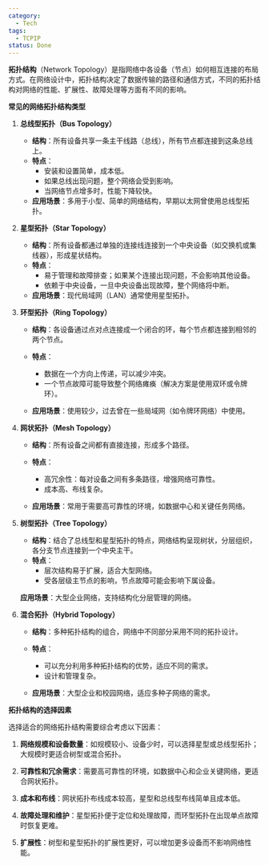 ```yaml
---
category:
  - Tech
tags:
  - TCPIP
status: Done
---
```

**拓扑结构**（Network Topology）是指网络中各设备（节点）如何相互连接的布局方式。在网络设计中，拓扑结构决定了数据传输的路径和通信方式，不同的拓扑结构对网络的性能、扩展性、故障处理等方面有不同的影响。

**常见的网络拓扑结构类型**

1. **总线型拓扑（Bus Topology）**

    - **结构**：所有设备共享一条主干线路（总线），所有节点都连接到这条总线上。
    - **特点**：
        - 安装和设置简单，成本低。
        - 如果总线出现问题，整个网络会受到影响。
        - 当网络节点增多时，性能下降较快。
    - **应用场景**：多用于小型、简单的网络结构，早期以太网曾使用总线型拓扑。

2. **星型拓扑（Star Topology）**
    - **结构**：所有设备都通过单独的连接线连接到一个中央设备（如交换机或集线器），形成星状结构。
    - **特点**：
        - 易于管理和故障排查；如果某个连接出现问题，不会影响其他设备。
        - 依赖于中央设备，一旦中央设备出现故障，整个网络将中断。
    - **应用场景**：现代局域网（LAN）通常使用星型拓扑。

3. **环型拓扑（Ring Topology）**

    - **结构**：各设备通过点对点连接成一个闭合的环，每个节点都连接到相邻的两个节点。
    - **特点**：
        - 数据在一个方向上传递，可以减少冲突。
        - 一个节点故障可能导致整个网络瘫痪（解决方案是使用双环或令牌环）。

    - **应用场景**：使用较少，过去曾在一些局域网（如令牌环网络）中使用。

4. **网状拓扑（Mesh Topology）**

    - **结构**：所有设备之间都有直接连接，形成多个路径。
    - **特点**：
        - 高冗余性：每对设备之间有多条路径，增强网络可靠性。
        - 成本高、布线复杂。

    - **应用场景**：常用于需要高可靠性的环境，如数据中心和关键任务网络。

5. **树型拓扑（Tree Topology）**

    - **结构**：结合了总线型和星型拓扑的特点，网络结构呈现树状，分层组织，各分支节点连接到一个中央主干。
    - **特点**：
        - 层次结构易于扩展，适合大型网络。
        - 受各层级主节点的影响，节点故障可能会影响下属设备。

     **应用场景**：大型企业网络，支持结构化分层管理的网络。

6. **混合拓扑（Hybrid Topology）**

    - **结构**：多种拓扑结构的组合，网络中不同部分采用不同的拓扑设计。
    - **特点**：
        - 可以充分利用多种拓扑结构的优势，适应不同的需求。
        - 设计和管理复杂。

    - **应用场景**：大型企业和校园网络，适应多种子网络的需求。

**拓扑结构的选择因素**

选择适合的网络拓扑结构需要综合考虑以下因素：

1. **网络规模和设备数量**：如规模较小、设备少时，可以选择星型或总线型拓扑；大规模时更适合树型或混合拓扑。

2. **可靠性和冗余需求**：需要高可靠性的环境，如数据中心和企业关键网络，更适合网状拓扑。

3. **成本和布线**：网状拓扑布线成本较高，星型和总线型布线简单且成本低。

4. **故障处理和维护**：星型拓扑便于定位和处理故障，而环型拓扑在出现单点故障时恢复更难。

5. **扩展性**：树型和星型拓扑的扩展性更好，可以增加更多设备而不影响网络性能。

